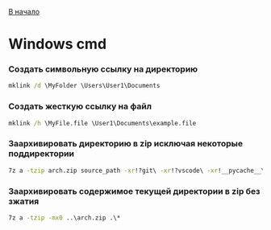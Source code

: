 [В начало](README.md)

# Windows cmd

### Создать символьную ссылку на директорию
```cmd
mklink /d \MyFolder \Users\User1\Documents
```

### Создать жесткую ссылку на файл
```cmd
mklink /h \MyFile.file \User1\Documents\example.file
```

### Заархивировать директорию в zip исключая некоторые поддиректории
```cmd
7z a -tzip arch.zip source_path -xr!?git\ -xr!?vscode\ -xr!__pycache__\
```

### Заархивировать содержимое текущей директории в zip без зжатия
```cmd
7z a -tzip -mx0 ..\arch.zip .\*
```
